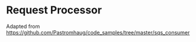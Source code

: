 # Request Processor

Adapted from https://github.com/Pastromhaug/code_samples/tree/master/sqs_consumer